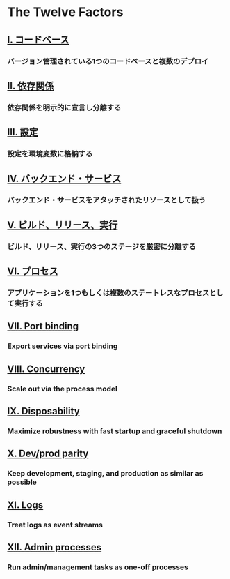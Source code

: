 The Twelve Factors
==================

## [I. コードベース](/codebase)
### バージョン管理されている1つのコードベースと複数のデプロイ

## [II. 依存関係](/dependencies)
### 依存関係を明示的に宣言し分離する

## [III. 設定](/config)
### 設定を環境変数に格納する

## [IV. バックエンド・サービス](/backing-services)
### バックエンド・サービスをアタッチされたリソースとして扱う

## [V. ビルド、リリース、実行](/build-release-run)
### ビルド、リリース、実行の3つのステージを厳密に分離する

## [VI. プロセス](/processes)
### アプリケーションを1つもしくは複数のステートレスなプロセスとして実行する

## [VII. Port binding](/port-binding)
### Export services via port binding

## [VIII. Concurrency](/concurrency)
### Scale out via the process model

## [IX. Disposability](/disposability)
### Maximize robustness with fast startup and graceful shutdown

## [X. Dev/prod parity](/dev-prod-parity)
### Keep development, staging, and production as similar as possible

## [XI. Logs](/logs)
### Treat logs as event streams

## [XII. Admin processes](/admin-processes)
### Run admin/management tasks as one-off processes
